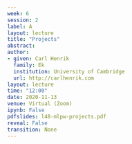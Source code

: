 ```yaml
---
week: 6
session: 2
label: A
layout: lecture
title: "Projects"
abstract: 
author:
- given: Carl Henrik
  family: Ek
  institution: University of Cambridge
  url: http://carlhenrik.com
layout: lecture
time: "12:00"
date: 2020-11-13
venue: Virtual (Zoom)
ipynb: False
pdfslides: l48-mlpw-projects.pdf
reveal: False
transition: None
---
```

